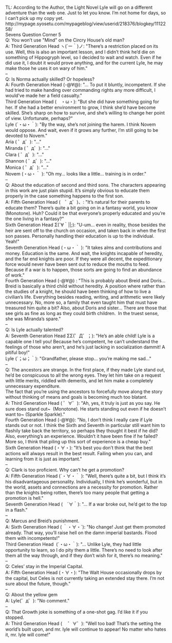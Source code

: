 <br/>
TL: According to the Author, the Light Novel Lyle will go on a different adventure than the web one. Just to let you know. I’m not home for days, so I can’t pick up my copy yet.<br/>
http://mypage.syosetu.com/mypageblog/view/userid/218376/blogkey/1112258/<br/>
Sevens Question Corner 5<br/>
Q: You won’t use "Mind" on the Circry House’s old man?<br/>
A: Third Generation Head ヽ(´ー｀)ノ: "There’s a restriction placed on its use. Well, this is also an important lesson, and I didn’t think he’d die on something of Hippogryph level, so I decided to wait and watch. Even if he did use it, I doubt it would prove anything, and for the current Lyle, he may make those he uses it on wary of him."<br/>
–<br/>
Q: Is Norma actually skilled? Or hopeless?<br/>
A: Fourth Generation Head (-@∀@): "… To put it bluntly, incompetent. If she had tried to make handing over commanding rights any more difficult, I would’ve made her a field casualty."<br/>
Third Generation Head (　・ω・): "But she did have something going for her. If she had a better environment to grow, I think she’d have become skilled. She’s sharp on how to survive, and she’s willing to change her point of view. Unfortunate, perhaps?"<br/>
Lyle (´・ω・｀): "By the way, she’s not joining the harem. I think Novem would oppose. And wait, even if it grows any further, I’m still going to be devoted to Novem."<br/>
Aria ( ゜д゜): "…"<br/>
Miranda ( ゜д゜): "…"<br/>
Clara ( ゜д゜): "…"<br/>
Shannon ( ゜д゜): "…"<br/>
Monica ( ゜д゜): "…"<br/>
Novem (・ω・｀ ): "Oh my… looks like a little… training is in order."<br/>
–<br/>
Q: About the education of second and third sons. The characters appearing in this work are just plain stupid. It’s simply obvious to educate them properly in the case something happens to the first son.<br/>
A: Fifth Generation Head (　゜д゜)、: "It’s natural for their parents to educate them? There’s quite a bit going on in a fantasy world, you know (Monotone). Huh? Could it be that everyone’s properly educated and you’re the one living in a fantasy?"<br/>
Sixth Generation Head Σ(´∀｀||;): "U-um… even in reality, those besides the heir are sent off to the church on occasion, and taken back in when the first son passes. Personally handling their education is up to the individual. Yeah!"<br/>
Seventh Generation Head (・ω・｀ ): "It takes alms and contributions and money. Education is the same. And wait, the knights incapable of heredity, and the far end knights are poor. If they were all decent, the expeditionary force would never have been sent out to reduce the mouths to feed. Because if a war is to happen, those sorts are going to find an abundance of work."<br/>
Fourth Generation Head (-@∀@) : "This is probably about Breid and Doris… Breid is basically a third child without heredity. A position where rather than the studies of a knight, he should have been thinking of how to live a civilian’s life. Everything besides reading, writing, and arithmetic were likely unnecessary. No, more so, a family that even taught him that must have treasured him quite a bit? Also, about Doris and sister… There are those that see girls as fine as long as they could birth children.  In the truest sense, she was Miranda’s spare."<br/>
–<br/>
Q: Is Lyle actually talented?<br/>
A: Seventh Generation Head ΣΣ(゜Д゜；): "He’s an able child! Lyle is a capable one I tell you! Because he’s competent, he can’t understand the feelings of those who aren’t, and he’s just lacking in socialization dammit! A pitiful boy!"<br/>
Lyle (´；ω；｀): "Grandfather, please stop… you’re making me sad…"<br/>
–<br/>
Q: The ancestors are strange. In the first place, if they made Lyle stand out, he’d be conspicuous to all the wrong eyes. They let him take on a request with little merits, riddled with demerits, and let him make a completely unnecessary expenditure.<br/>
The fact that you’re using the ancestors to forcefully move along the story without thinking of means and goals is becoming much too blatant.<br/>
A: Third Generation Head ( ゜∀゜): "Ah, yes, it truly is just as you say. He sure does stand out~  (Monotone). He starts standing out even if he doesn’t want to~ (Sparkle Sparkle)."<br/>
Fourth Generation Head (-@∀@): "No, I don’t think I really care if Lyle stands out or not. I think the Sixth and Seventh in particular still want him to flashily take back the territory, so perhaps they thought it best if he did? Also, everything’s an experience. Wouldn’t it have been fine if he failed? More so, I think that piling up this sort of experience is a cheap buy."<br/>
Sixth Generation Head (・∀・): "It’s best you don’t think that the best actions will always result in the best result. Failing when you can, and learning from it is just as important."<br/>
–<br/>
Q: Clark is too proficient. Why can’t he get a promotion?<br/>
A: Fifth Generation Head (´・∀・｀ ): "Well, there’s quite a bit, but I think it’s his disadvantageous personality. Individually, I think he’s wonderful, but in the world, assets and connections are a necessity for promotion. Rather than the knights being rotten, there’s too many people that getting a promotion is hell."<br/>
Seventh Generation Head (　´∀｀): "… If a war broke out, he’d get to the top in a flash."<br/>
–<br/>
Q: Marcus and Breid’s punishment.<br/>
A: Sixth Generation Head ( ｀・∀・´): "No change! Just get them promoted already. That way, you’ll raise hell on the damn imperial bastards. Flood them with incompetents!"<br/>
Third Generation Head  (´・ω・｀): "… Unlike Lyle, they had little opportunity to learn, so I do pity them a little. There’s no need to look after them all the way through, and if they don’t wish for it, there’s no meaning."<br/>
–<br/>
Q: Celes’ stay in the Imperial Capital.<br/>
A: Fifth Generation Head (・∀・): "The Walt House occasionally drops by the capital, but Celes is not currently taking an extended stay there. I’m not sure about the future, though."<br/>
–<br/>
Q: About the yellow gem<br/>
A: Lyle(゜д゜): "No comment."<br/>
–<br/>
Q: That Growth joke is something of a one-shot gag. I’d like it if you stopped.<br/>
A: Third Generation Head (　 ゜∀゜): "Well too bad! That’s the setting the world’s built upon, and mr. lyle will continue to appear! No matter who hates it, mr. lyle will come!"<br/>
